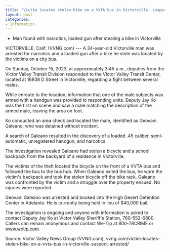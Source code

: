 ```yaml
---
title: "Victim locates stolen bike on a VVTA bus in Victorville, suspect arrested"
layout: post
categories:
- Information
---
```


- Man found with narcotics, loaded gun after stealing a bike in Victorville

VICTORVILLE, Calif. (VVNG.com) --- A 34-year-old Victorville man was arrested for narcotics and a loaded gun after a bike he stole was located by the victims on a city bus.

On Sunday, October 15, 2023, at approximately 3:45 p.m., deputies from the Victor Valley Transit Division responded to the Victor Valley Transit Center, located at 16838 D Street in Victorville, regarding a fight between several males.

While enroute to the location, information that one of the male subjects was armed with a handgun was provided to responding units. Deputy Jay Ko was the first on scene and saw a male matching the description of the armed male, leaving the area on foot.

Ko conducted an area check and located the male, identified as Geovani Galeano, who was detained without incident.

A search of Galeano resulted in the discovery of a loaded .45 caliber, semi-automatic, unregistered handgun, and narcotics.

The investigation revealed Galeano had stolen a bicycle and a school backpack from the backyard of a residence in Victorville.

The victims of the theft located the bicycle on the front of a VVTA bus and followed the bus to the bus hub. When Galeano exited the bus, he wore the victim's backpack and took the stolen bicycle off the bike rack. Galeano was confronted by the victim and a struggle over the property ensued. No injuries were reported.

Geovani Galeano was arrested and booked into the High Desert Detention Center in Adelanto. He is currently being held in lieu of $40,000 bail.

The investigation is ongoing and anyone with information is asked to contact Deputy Jay Ko at Victor Valley Sheriff's Station, 760-552-6800. Callers can remain anonymous and contact We-Tip at 800-78CRIME or www.wetip.com.

Source: Victor Valley News Group (VVNG.com), vvng.com/victim-locates-stolen-bike-on-a-vvta-bus-in-victorville-suspect-arrested/